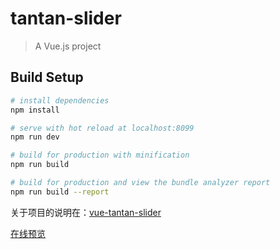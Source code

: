 # tantan-slider

> A Vue.js project

## Build Setup

``` bash
# install dependencies
npm install

# serve with hot reload at localhost:8099
npm run dev

# build for production with minification
npm run build

# build for production and view the bundle analyzer report
npm run build --report
```

关于项目的说明在：[vue-tantan-slider]()

[在线预览]()